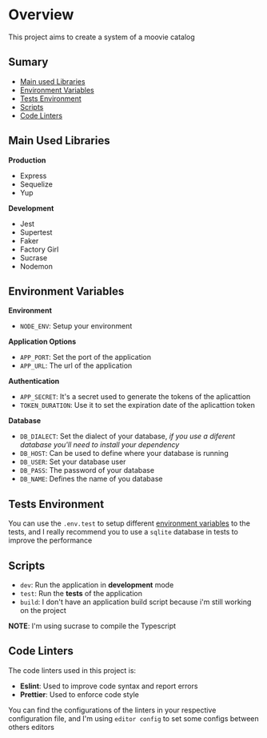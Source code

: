 # Overview

This project aims to create a system of a moovie catalog

## Sumary

- [Main used Libraries](#main-used-libraries)
- [Environment Variables](#environment-variables)
- [Tests Environment](#tests-environment)
- [Scripts](#scripts)
- [Code Linters](#code-linters)


## Main Used Libraries

**Production**

  - Express
  - Sequelize
  - Yup

**Development**
  
  - Jest
  - Supertest
  - Faker
  - Factory Girl
  - Sucrase
  - Nodemon


## Environment Variables

**Environment**
 
  - `NODE_ENV`: Setup your environment
 
**Application Options**
 
  - `APP_PORT`: Set the port of the application
  - `APP_URL`: The url of the application
  
**Authentication**
 
  - `APP_SECRET`: It's a secret used to generate the tokens of the aplicattion
  - `TOKEN_DURATION`: Use it to set the expiration date of the aplicattion token

**Database**

  - `DB_DIALECT`: Set the dialect of your database, *if you use a diferent database you'll need to install your dependency*
  - `DB_HOST`: Can be used to define where your database is running
  - `DB_USER`: Set your database user
  - `DB_PASS`: The password of your database
  - `DB_NAME`: Defines the name of you database


## Tests Environment
  
  You can use the `.env.test` to setup different [environment variables](#environment-variables) to the tests, and I really recommend you to use a `sqlite` database in tests to improve the performance


## Scripts

  - `dev`: Run the application in **development** mode
  - `test`: Run the **tests** of the application
  - `build`: I don't have an application build script because i'm still working on the project 

  **NOTE**: I'm using sucrase to compile the Typescript

## Code Linters

The code linters used in this project is:
   
   - **Eslint**: Used to improve code syntax and report errors
   - **Prettier**: Used to enforce code style

You can find the configurations of the linters in your respective configuration file, and I'm using `editor config` to set some configs between others editors
